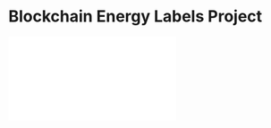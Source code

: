 # Blockchain Energy Labels Project
<embed src="/desktop/RPI/Blockchain-Energy-Labels/Project_Proposal.pdf" type="application/pdf">
<object data="/desktop/RPI/Blockchain-Energy-Labels/Project_Proposal.pdf" type="application/pdf" width="100%"> </object>